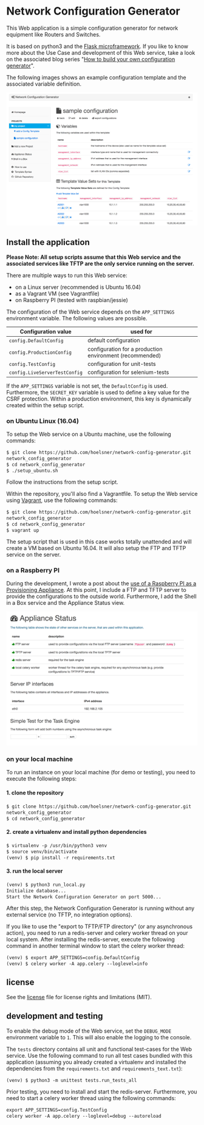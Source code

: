 Network Configuration Generator
===============================

This Web application is a simple configuration generator for network equipment like Routers and Switches.

It is based on python3 and the [Flask microframework](http://flask.pocoo.org). If you like to know more about the Use 
Case and development of this Web service, take a look on the associated blog series 
"[How to build your own configuration generator](https://codingnetworker.com/2015/12/network-configuration-generator/)". 

The following images shows an example configuration template and the associated variable definition.

![example template](/app/static/images/example_template.png)

## Install the application

**Please Note: All setup scripts assume that this Web service and the associated services like TFTP are the only service running on the server.**

There are multiple ways to run this Web service:
 
  * on a Linux server (recommended is Ubuntu 16.04)
  * as a Vagrant VM (see Vagrantfile)
  * on Raspberry PI (tested with raspbian/jessie)
  
The configuration of the Web service depends on the `APP_SETTINGS` environment variable. The following values are possible.

| Configuration value           | used for                                                 |
| ----------------------------- | -------------------------------------------------------- |
| `config.DefaultConfig`        | default configuration                                    |
| `config.ProductionConfig`     | configuration for a production environment (recommended) |
| `config.TestConfig`           | configuration for unit-tests                             |
| `config.LiveServerTestConfig` | configuration for selenium-tests                         |

If the `APP_SETTINGS` variable is not set, the `DefaultConfig` is used. Furthermore, the `SECRET_KEY` variable is used 
to define a key value for the CSRF protection. Within a production environment, this key is dynamically created within 
the setup script.

### on Ubuntu Linux (16.04)

To setup the Web service on a Ubuntu machine, use the following commands:

```Shell
$ git clone https://github.com/hoelsner/network-config-generator.git network_config_generator
$ cd network_config_generator
$ ./setup_ubuntu.sh
```

Follow the instructions from the setup script.

Within the repository, you'll also find a Vagrantfile. To setup the Web service using [Vagrant](vagrantup.com), use the 
following commands:

```Shell
$ git clone https://github.com/hoelsner/network-config-generator.git network_config_generator
$ cd network_config_generator
$ vagrant up
```

The setup script that is used in this case works totally unattended and will create a VM based on Ubuntu 16.04. It will 
also setup the FTP and TFTP service on the server.

### on a Raspberry PI

During the development, I wrote a post about the [use of a Raspberry PI as a Provisioning Appliance](https://codingnetworker.com/2016/02/using-a-raspberry-pi-as-a-configuration-generator/). At this point, I 
include a FTP and TFTP server to provide the configurations to the outside world. Furthermore, I add the Shell in a Box 
service and the Appliance Status view.

![Appliance Status view](/app/static/images/how_to/appliance_status.png)

### on your local machine

To run an instance on your local machine (for demo or testing), you need to execute the following steps:
 
#### 1. clone the repository

```Shell
$ git clone https://github.com/hoelsner/network-config-generator.git network_config_generator
$ cd network_config_generator
```

#### 2. create a virtualenv and install python dependencies

```Shell
$ virtualenv -p /usr/bin/python3 venv
$ source venv/bin/activate
(venv) $ pip install -r requirements.txt
```

#### 3. run the local server

```Shell
(venv) $ python3 run_local.py
Initialize database...
Start the Network Configuration Generator on port 5000...
```

After this step, the Network Configuration Generator is running without any external service (no TFTP, no integration 
options). 

If you like to use the "export to TFTP/FTP directory" (or any asynchronous action), you need to run a redis-server and 
celery worker thread on your local system. After installing the redis-server, execute the following command in another 
terminal window to start the celery worker thread:
 
```Shell
(venv) $ export APP_SETTINGS=config.DefaultConfig
(venv) $ celery worker -A app.celery --loglevel=info
```

## license

See the [license](LICENSE.md) file for license rights and limitations (MIT).

## development and testing

To enable the debug mode of the Web service, set the `DEBUG_MODE` environment variable to `1`. This will also enable 
the logging to the console.

The `tests` directory contains all unit and functional test-cases for the Web service. Use the following command to run 
all test cases bundled with this application (assuming you already created a virtualenv and installed the dependencies 
from the `requirements.txt` and `requirements_text.txt`):

```Shell
(venv) $ python3 -m unittest tests.run_tests_all
```

Prior testing, you need to install and start the redis-server. Furthermore, you need to start a celery worker thread 
using the following commands:

```Shell
export APP_SETTINGS=config.TestConfig
celery worker -A app.celery --loglevel=debug --autoreload
```

